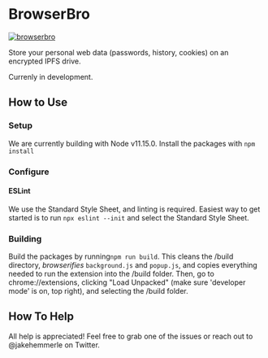 # BrowserBro

[![browserbro](https://img.shields.io/badge/freenode-%23browserbro-brightgreen.svg)](https://webchat.freenode.net/?channels=browserbro)

Store your personal web data (passwords, history, cookies) on an encrypted IPFS drive.

Currenly in development.

## How to Use

### Setup

We are currently building with Node v11.15.0. Install the packages with ```npm install```

### Configure

#### ESLint

We use the Standard Style Sheet, and linting is required. Easiest way to get started is to run ```npx eslint --init```
and select the Standard Style Sheet. 

### Building

Build the packages by running```npm run build```. This cleans the /build directory, *browserifies* ```background.js```
and ```popup.js```, and copies everything needed to run the extension into the /build folder. Then, go to chrome://extensions,
clicking "Load Unpacked" (make sure 'developer mode' is on, top right), and selecting the /build folder. 

## How To Help

All help is appreciated! Feel free to grab one of the issues or reach out to @jakehemmerle on Twitter.    
